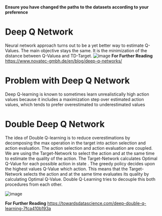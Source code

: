 **Ensure you have changed the paths to the datasets according to your preference**

# Deep Q Network
Neural network approach turns out to be a yet better way to estimate Q-Values. The main objective stays the same. It is the minimization of the distance between Q-Valuea and TD-Target. 
![image](https://www.novatec-gmbh.de/wp-content/uploads/reinforcement_learning_loop-650x294.png)
**For Further Reading**
https://www.novatec-gmbh.de/en/blog/deep-q-networks/
# Problem with Deep Q Network
Deep Q-learning is known to sometimes learn unrealistically high action values because it includes a maximization step over estimated action values, which tends to prefer overestimated to underestimated values

# Double Deep Q Network
The idea of Double Q-learning is to reduce overestimations by decomposing the max operation in the target into action selection and action evaluation.
The action selection and action evaluation are coupled. We are using the Target-Network to select the action and at the same time to estimate the quality of the action.
The Target-Network calculates Optimal Q-Value for each possible action in state . The greedy policy decides upon the highest values Q-Value which action. This means that the Target-Network selects the action and at the same time evaluates its quality by calculating Optimal Q-Value. Double Q-Learning tries to decouple this both procedures from each other.

![image](https://cdn-images-1.medium.com/max/880/1*Vd1kcpLoQDnM5vrKnvzxbw.png)

**For Further Reading**
https://towardsdatascience.com/deep-double-q-learning-7fca410b193a